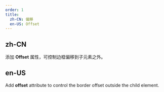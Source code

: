 ```yaml
---
order: 1
title:
  zh-CN: 偏移
  en-US: Offset
---
```


## zh-CN

添加 **Offset** 属性，可控制边框偏移到子元素之外。

## en-US
Add **offset** attribute to control the border offset outside the child element.